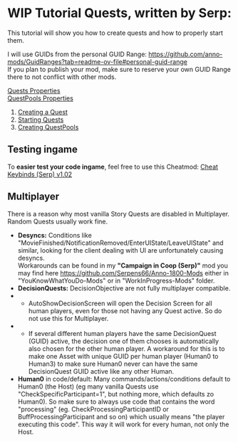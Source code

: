 # WIP Tutorial Quests, written by Serp:

This tutorial will show you how to create quests and how to properly start them. 
 
I will use GUIDs from the personal GUID Range: https://github.com/anno-mods/GuidRanges?tab=readme-ov-file#personal-guid-range  
If you plan to publish your mod, make sure to reserve your own GUID Range there to not conflict with other mods.  


[Quests Properties](./0-Properties-Quest-QuestPool.md#propertiesvalues-of-quests-explained)  
[QuestPools Properties](./0-Properties-Quest-QuestPool.md#propertiesvalues-of-questpools)  


1) [Creating a Quest](./Creating%20a%20Quest.md)  
2) [Starting Quests](./Starting%20Quests.md)  
3) [Creating QuestPools](./Creating%20QuestPools.md)  

## Testing ingame
To **easier test your code ingame**, feel free to use this Cheatmod:
[Cheat Keybinds (Serp) v1.02](https://github.com/Serpens66/Anno-1800-SharedMods-for-Modders-/releases/tag/testing-cheat)  

## Multiplayer
There is a reason why most vanilla Story Quests are disabled in Multiplayer. Random Quests usually work fine.  
- **Desyncs:** Conditions like "MovieFinished/NotificationRemoved/EnterUIState/LeaveUIState" and similar, looking for the client dealing with UI are unfortunately causing desyncs.  
Workarounds can be found in my **"Campaign in Coop (Serp)"** mod you may find here https://github.com/Serpens66/Anno-1800-Mods either in "YouKnowWhatYouDo-Mods" or in "WorkInProgress-Mods" folder.  
- **DecisionQuests:** DecisionObjective are not fully multiplayer compatible.
- - AutoShowDecisionScreen will open the Decision Screen for all human players, even for those not having any Quest active. So do not use this for Multiplayer.
- - If several different human players have the same DecisionQuest (GUID) active, the decision one of them chooses is automatically also chosen for the other human player. A workaround for this is to make one Asset with unique GUID per human player (Human0 to Human3) to make sure Human0 never can have the same DecisionQuest GUID active like any other Human.  
- **Human0** in code/default: Many commands/actions/conditions default to Human0 (the Host) (eg many vanilla Quests use "CheckSpecificParticipant=1", but nothing more, which defaults zo Human0). So make sure to always use code that contains the word "processing" (eg. CheckProcessingParticipantID or BuffProcessingParticipant and so on) which usually means "the player executing this code". This way it will work for every human, not only the Host.
